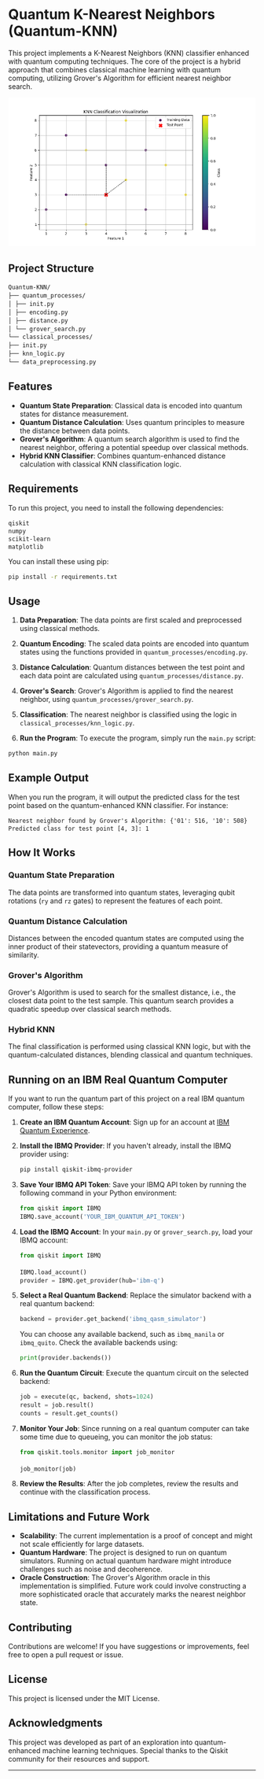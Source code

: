 

# Quantum K-Nearest Neighbors (Quantum-KNN)

This project implements a K-Nearest Neighbors (KNN) classifier enhanced with quantum computing techniques. The core of the project is a hybrid approach that combines classical machine learning with quantum computing, utilizing Grover's Algorithm for efficient nearest neighbor search.


![Google Sholar AUTOMATION Demo](https://github.com/benny-png/Scratch-Implementation-of-KNN-Algorithm-leveraging-QUANTUM-COMPUTING/blob/main/files/Figure_1.png)

## Project Structure

```bash
Quantum-KNN/
├── quantum_processes/
│ ├── init.py
│ ├── encoding.py
│ ├── distance.py
│ └── grover_search.py
└── classical_processes/
├── init.py
├── knn_logic.py
└── data_preprocessing.py
```

## Features

- **Quantum State Preparation**: Classical data is encoded into quantum states for distance measurement.
- **Quantum Distance Calculation**: Uses quantum principles to measure the distance between data points.
- **Grover's Algorithm**: A quantum search algorithm is used to find the nearest neighbor, offering a potential speedup over classical methods.
- **Hybrid KNN Classifier**: Combines quantum-enhanced distance calculation with classical KNN classification logic.

## Requirements

To run this project, you need to install the following dependencies:

```
qiskit
numpy
scikit-learn
matplotlib
```

You can install these using pip:

```bash
pip install -r requirements.txt
```

## Usage

1. **Data Preparation**: The data points are first scaled and preprocessed using classical methods.

2. **Quantum Encoding**: The scaled data points are encoded into quantum states using the functions provided in `quantum_processes/encoding.py`.

3. **Distance Calculation**: Quantum distances between the test point and each data point are calculated using `quantum_processes/distance.py`.

4. **Grover's Search**: Grover's Algorithm is applied to find the nearest neighbor, using `quantum_processes/grover_search.py`.

5. **Classification**: The nearest neighbor is classified using the logic in `classical_processes/knn_logic.py`.

6. **Run the Program**: To execute the program, simply run the `main.py` script:

```bash
python main.py
```

## Example Output

When you run the program, it will output the predicted class for the test point based on the quantum-enhanced KNN classifier. For instance:

```
Nearest neighbor found by Grover's Algorithm: {'01': 516, '10': 508}
Predicted class for test point [4, 3]: 1
```

## How It Works

### Quantum State Preparation
The data points are transformed into quantum states, leveraging qubit rotations (`ry` and `rz` gates) to represent the features of each point.

### Quantum Distance Calculation
Distances between the encoded quantum states are computed using the inner product of their statevectors, providing a quantum measure of similarity.

### Grover's Algorithm
Grover's Algorithm is used to search for the smallest distance, i.e., the closest data point to the test sample. This quantum search provides a quadratic speedup over classical search methods.

### Hybrid KNN
The final classification is performed using classical KNN logic, but with the quantum-calculated distances, blending classical and quantum techniques.

## Running on an IBM Real Quantum Computer

If you want to run the quantum part of this project on a real IBM quantum computer, follow these steps:

1. **Create an IBM Quantum Account**: Sign up for an account at [IBM Quantum Experience](https://quantum-computing.ibm.com/).

2. **Install the IBMQ Provider**: If you haven't already, install the IBMQ provider using:

    ```bash
    pip install qiskit-ibmq-provider
    ```

3. **Save Your IBMQ API Token**: Save your IBMQ API token by running the following command in your Python environment:

    ```python
    from qiskit import IBMQ
    IBMQ.save_account('YOUR_IBM_QUANTUM_API_TOKEN')
    ```

4. **Load the IBMQ Account**: In your `main.py` or `grover_search.py`, load your IBMQ account:

    ```python
    from qiskit import IBMQ

    IBMQ.load_account()
    provider = IBMQ.get_provider(hub='ibm-q')
    ```

5. **Select a Real Quantum Backend**: Replace the simulator backend with a real quantum backend:

    ```python
    backend = provider.get_backend('ibmq_qasm_simulator')
    ```

    You can choose any available backend, such as `ibmq_manila` or `ibmq_quito`. Check the available backends using:

    ```python
    print(provider.backends())
    ```

6. **Run the Quantum Circuit**: Execute the quantum circuit on the selected backend:

    ```python
    job = execute(qc, backend, shots=1024)
    result = job.result()
    counts = result.get_counts()
    ```

7. **Monitor Your Job**: Since running on a real quantum computer can take some time due to queueing, you can monitor the job status:

    ```python
    from qiskit.tools.monitor import job_monitor

    job_monitor(job)
    ```

8. **Review the Results**: After the job completes, review the results and continue with the classification process.

## Limitations and Future Work

- **Scalability**: The current implementation is a proof of concept and might not scale efficiently for large datasets.
- **Quantum Hardware**: The project is designed to run on quantum simulators. Running on actual quantum hardware might introduce challenges such as noise and decoherence.
- **Oracle Construction**: The Grover's Algorithm oracle in this implementation is simplified. Future work could involve constructing a more sophisticated oracle that accurately marks the nearest neighbor state.

## Contributing

Contributions are welcome! If you have suggestions or improvements, feel free to open a pull request or issue.

## License

This project is licensed under the MIT License.

## Acknowledgments

This project was developed as part of an exploration into quantum-enhanced machine learning techniques. Special thanks to the Qiskit community for their resources and support.

---
